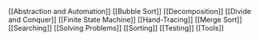 [[Abstraction and Automation]]
[[Bubble Sort]]
[[Decomposition]]
[[Divide and Conquer]]
[[Finite State Machine]]
[[Hand-Tracing]]
[[Merge Sort]]
[[Searching]]
[[Solving Problems]]
[[Sorting]]
[[Testing]]
[[Tools]]